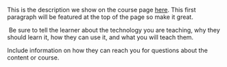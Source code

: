 This is the description we show on the course page [here](https://lab.github.com/khuyenmaivang/tri-an-khach-hang). This first paragraph will be featured at the top of the page so make it great.
​

​
Be sure to tell the learner about the technology you are teaching, why they should learn it, how they can use it, and what you will teach them.
​


Include information on how they can reach you for questions about the content or course. 